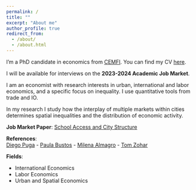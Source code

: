 ```yaml
---
permalink: /
title: ""
excerpt: "About me"
author_profile: true
redirect_from: 
  - /about/
  - /about.html
---
```


I’m a PhD candidate in economics from <a href="https://www.cemfi.es/" target="_blank">CEMFI</a>. You can find my CV <a href="https://giorgiopietrabissa.github.io/files/CV.pdf" target="_blank">here</a>.

I will be available for interviews on the **2023-2024 Academic Job Market**.

I am an economist with research interests in urban, international and labor economics, and a specific focus on inequality. I use quantitative tools from trade and IO.

In my research I study how the interplay of multiple markets within cities determines spatial inequalities and the distribution of economic activity.

**Job Market Paper**: [School Access and City Structure](https://giorgiopietrabissa.github.io/files/school_sorting.pdf)

**References**:   
[Diego Puga](https://diegopuga.org) - [Paula Bustos](https://www.cemfi.es/~bustos/) - [Milena Almagro](https://www.milena-almagro.com/) - [Tom Zohar](https://tomzohar.com/)

**Fields**:   
* International Economics
* Labor Economics
* Urban and Spatial Economics
